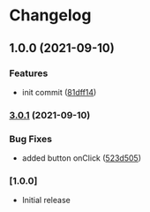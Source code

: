 # Changelog

## 1.0.0 (2021-09-10)


### Features

* init commit ([81dff14](https://github.com/mazurevich/test-lib/commit/81dff14d4e4f19a3bebc5f58fdae5c9b9901ca25))

### [3.0.1](https://github.com/mazurevich/test-lib/compare/v3.0.0...v3.0.1) (2021-09-10)


### Bug Fixes

* added button onClick ([523d505](https://github.com/mazurevich/test-lib/commit/523d50555e588e6112c6d9eb7a51ffd3d84bef1f))

### [1.0.0]

- Initial release
